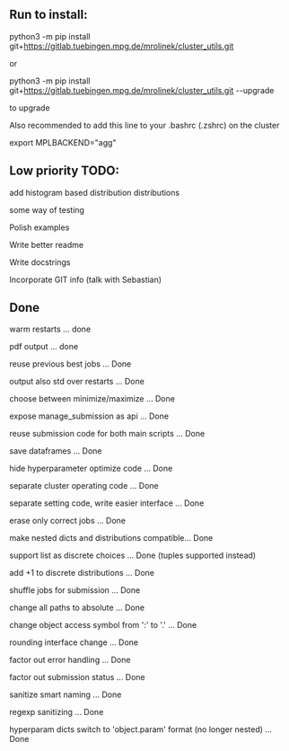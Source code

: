 ## Run to install:

python3 -m pip install git+https://gitlab.tuebingen.mpg.de/mrolinek/cluster_utils.git

or 

python3 -m pip install git+https://gitlab.tuebingen.mpg.de/mrolinek/cluster_utils.git --upgrade

to upgrade

Also recommended to add this line to your .bashrc (.zshrc) on the cluster

export MPLBACKEND="agg"


## Low priority TODO:

add histogram based distribution distributions

some way of testing

Polish examples

Write better readme

Write docstrings

Incorporate GIT info (talk with Sebastian)

## Done

warm restarts ... done

pdf output ... done

reuse previous best jobs ... Done

output also std over restarts ... Done

choose between minimize/maximize ... Done

expose manage_submission as api ... Done

reuse submission code for both main scripts ... Done

save dataframes ... Done

hide hyperparameter optimize code ... Done

separate cluster operating code ... Done

separate setting code, write easier interface ... Done

erase only correct jobs ... Done

make nested dicts and distributions compatible... Done

support list as discrete choices ... Done (tuples supported instead)

add +1 to discrete distributions ... Done

shuffle jobs for submission ... Done

change all paths to absolute ... Done

change object access symbol from ':' to '.' ... Done

rounding interface change ... Done

factor out error handling ... Done

factor out submission status ... Done

sanitize smart naming ... Done

regexp sanitizing ... Done

hyperparam dicts switch to 'object.param' format (no longer nested) ... Done
